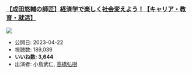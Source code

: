 ### [【成田悠輔の師匠】経済学で楽しく社会変えよう！【キャリア・教育・就活】](https://www.youtube.com/watch?v=Z9t_tjvpQP8)
[![](https://img.youtube.com/vi/Z9t_tjvpQP8/sddefault.jpg)](https://www.youtube.com/watch?v=Z9t_tjvpQP8)
-   公開日: 2023-04-22
-   視聴数: 189,039
-   **いいね数: 3,644**
-   出演者: 小島武仁, [高橋弘樹](/rehacq_fan/people/高橋弘樹 "wikilink")
